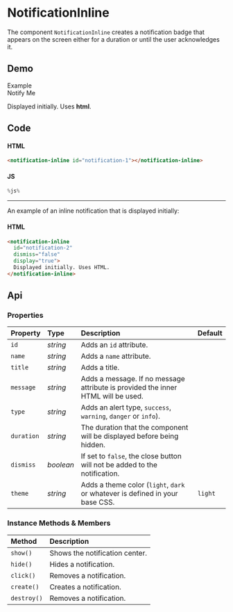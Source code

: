 # NotificationInline
The component `NotificationInline` creates a notification badge that appears on the screen either for a duration or until the user acknowledges it.

## Demo

<div class="example">
  <div class="header">Example</div>
  <div class="content">
    <input-button
      id="notification-link-1"
      value="notify">
      Notify Me
    </input-button>
  </div>
</div>

<notification-inline id="notification-1"></notification-inline>

<notification-inline dismiss="false" display="true" id="notification-2">
  Displayed initially. Uses <b>html</b>.
</notification-inline>

## Code

#### HTML
```html
<notification-inline id="notification-1"></notification-inline>
```

#### JS
```js
%js%
```

---

An example of an inline notification that is displayed initially:

#### HTML
```html
<notification-inline
  id="notification-2"
  dismiss="false"
  display="true">
  Displayed initially. Uses HTML.
</notification-inline>
```

## Api

### Properties

| Property | Type | Description | Default |
| :--- | :--- | :--- | :--- |
| `id` | *string* | Adds an `id` attribute. |  |
| `name` | *string* | Adds a `name` attribute. |  |
| `title` | *string* | Adds a title. |  |
| `message` | *string* | Adds a message. If no message attribute is provided the inner HTML will be used. |  |
| `type` | *string* | Adds an alert type, `success`, `warning`, `danger` or `info`). |  |
| `duration` | *string* | The duration that the component will be displayed before being hidden. |  |
| `dismiss` | *boolean* | If set to `false`, the close button will not be added to the notification. |  |
| `theme` | *string* | Adds a theme color (`light`, `dark` or whatever is defined in your base CSS. | `light` |

### Instance Methods & Members

| Method | Description |
| :--- | :--- |
| `show()` | Shows the notification center. |
| `hide()` | Hides a notification. |
| `click()` | Removes a notification. |
| `create()` | Creates a notification. |
| `destroy()` | Removes a notification. |
